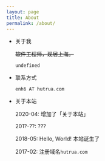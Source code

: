 ```yaml
---
layout: page
title: About
permalink: /about/
---
```


- 关于我

  <del title='为什么要用当前的工作或者居住地定义自己呢？这些并不重要。'>软件工程师，现居上海。</del>

  `undefined`

- 联系方式

  `enh6 AT hutrua.com`

- 关于本站

  2020-04: 增加了「关于本站」

  201?-??: ???

  2018-05: Hello, World! 本站诞生了

  2017-02: 注册域名`hutrua.com`
